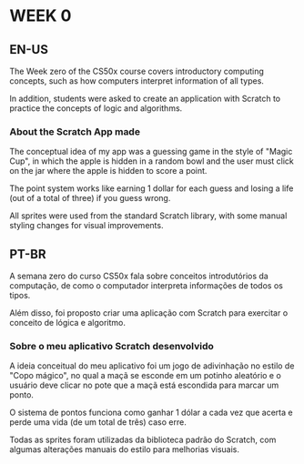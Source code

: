 # WEEK 0

## EN-US
The Week zero of the CS50x course covers introductory computing concepts, such as how computers interpret information of all types.</br>

In addition, students were asked to create an application with Scratch to practice the concepts of logic and algorithms.

### About the Scratch App made
The conceptual idea of ​​my app was a guessing game in the style of "Magic Cup", in which the apple is hidden in a random bowl and the user must click on the jar where the apple is hidden to score a point.</br>

The point system works like earning 1 dollar for each guess and losing a life (out of a total of three) if you guess wrong.</br>

All sprites were used from the standard Scratch library, with some manual styling changes for visual improvements.

## PT-BR
A semana zero do curso CS50x fala sobre conceitos introdutórios da computação, de como o computador interpreta informações de todos os tipos.</br>

Além disso, foi proposto criar uma aplicação com Scratch para exercitar o conceito de lógica e algoritmo.

### Sobre o meu aplicativo Scratch desenvolvido
A ideia conceitual do meu aplicativo foi um jogo de adivinhação no estilo de "Copo mágico", no qual a maçã se esconde em um potinho aleatório e o usuário deve clicar no pote que a maçã está escondida para marcar um ponto.</br>

O sistema de pontos funciona como ganhar 1 dólar a cada vez que acerta e perde uma vida (de um total de três) caso erre.</br>

Todas as sprites foram utilizadas da biblioteca padrão do Scratch, com algumas alterações manuais do estilo para melhorias visuais.</br>